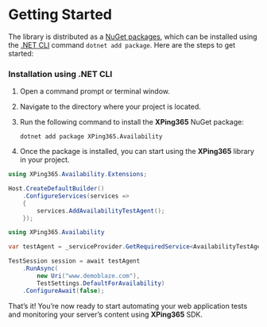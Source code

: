 # Getting Started

The library is distributed as a [NuGet packages](https://www.nuget.org/profiles/XPing365), which can be installed using the [.NET CLI](https://docs.microsoft.com/en-us/dotnet/core/tools/) command `dotnet add package`. Here are the steps to get started:


### Installation using .NET CLI

1. Open a command prompt or terminal window.

2. Navigate to the directory where your project is located.

3. Run the following command to install the <b>XPing365</b> NuGet package:

   ```
   dotnet add package XPing365.Availability
   ```

4. Once the package is installed, you can start using the <b>XPing365</b> library in your project.

```c#
using XPing365.Availability.Extensions;

Host.CreateDefaultBuilder()
    .ConfigureServices(services =>
    {
        services.AddAvailabilityTestAgent();
    });
```

```c#
using XPing365.Availability

var testAgent = _serviceProvider.GetRequiredService<AvailabilityTestAgent>();

TestSession session = await testAgent
    .RunAsync(
        new Uri("www.demoblaze.com"),
        TestSettings.DefaultForAvailability)
    .ConfigureAwait(false);
```

That’s it! You’re now ready to start automating your web application tests and monitoring your server’s content using <b>XPing365</b> SDK.